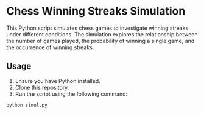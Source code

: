 # Chess Winning Streaks Simulation

This Python script simulates chess games to investigate winning streaks under different conditions. The simulation explores the relationship between the number of games played, the probability of winning a single game, and the occurrence of winning streaks.

## Usage

1. Ensure you have Python installed.
2. Clone this repository.
3. Run the script using the following command:

```bash
python simul.py
